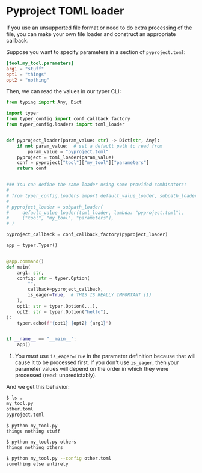 # Pyproject TOML loader

If you use an unsupported file format or need to do extra processing of the file, you can make your own file loader and construct an appropriate callback.

Suppose you want to specify parameters in a section of `pyproject.toml`:

```toml title='pyproject.toml'
[tool.my_tool.parameters]
arg1 = "stuff"
opt1 = "things"
opt2 = "nothing"
```

<!--- This is here for the doc tests to pass.
```toml title='other.toml'
[tool.my_tool.parameters]
arg1 = "entirely"
opt1 = "something"
opt2 = "else"
```
--->

Then, we can read the values in our typer CLI:

```python title="my_tool.py"
from typing import Any, Dict

import typer
from typer_config import conf_callback_factory
from typer_config.loaders import toml_loader


def pyproject_loader(param_value: str) -> Dict[str, Any]:
    if not param_value:  # set a default path to read from
        param_value = "pyproject.toml"
    pyproject = toml_loader(param_value)
    conf = pyproject["tool"]["my_tool"]["parameters"]
    return conf


### You can define the same loader using some provided combinators:
#
# from typer_config.loaders import default_value_loader, subpath_loader, toml_loader
#
# pyproject_loader = subpath_loader(
#     default_value_loader(toml_loader, lambda: "pyproject.toml"),
#     ["tool", "my_tool", "parameters"],
# )

pyproject_callback = conf_callback_factory(pyproject_loader)

app = typer.Typer()


@app.command()
def main(
    arg1: str,
    config: str = typer.Option(
        "",
        callback=pyproject_callback,
        is_eager=True,  # THIS IS REALLY IMPORTANT (1)
    ),
    opt1: str = typer.Option(...),
    opt2: str = typer.Option("hello"),
):
    typer.echo(f"{opt1} {opt2} {arg1}")


if __name__ == "__main__":
    app()
```

1. You _must_ use `is_eager=True` in the parameter definition because that will cause it to be processed first.
   If you don't use `is_eager`, then your parameter values will depend on the order in which they were processed (read: unpredictably).

And we get this behavior:

```bash
$ ls .
my_tool.py
other.toml
pyproject.toml

$ python my_tool.py
things nothing stuff

$ python my_tool.py others
things nothing others

$ python my_tool.py --config other.toml
something else entirely
```
